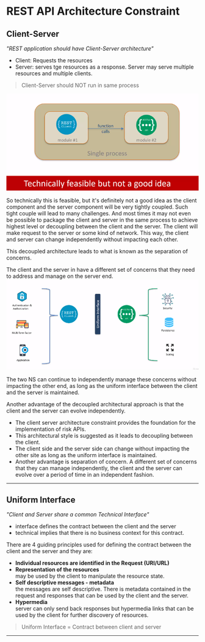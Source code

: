 # REST API Architecture Constraint

## Client-Server
*"REST application should have Client-Server architecture"*

  - Client: Requests the resources
  - Server: serves tge resources as a response. Server may serve multiple resources and multiple clients.

> Client-Server should NOT run in same process

![Client-Server](./../docs/images/clientServerInSameProcess.png)  

So technically this is feasible, but it's definitely not a good idea as the client component and the server component will be very tightly coupled. Such tight couple will lead to many challenges. And most times it may not even be possible to package the client and server in the same process to achieve highest level or decoupling between the client and the server. The client will make request to the server or some kind of network.  This way, the client and server can change independently without impacting each other.  

This decoupled architecture leads to what is known as the separation of concerns. 

The client and the server in have a different set of concerns that they need to address and manage on the server end.
![Client-Server Concerns](./../docs/images/clientServerConcern.png)  

The two NS can continue to independently manage these concerns without impacting the other end, as long as the uniform interface between the client and the server is maintained.

Another advantage of the decoupled architectural approach is that the client and the server can evolve independently. 

- The client server architecture constraint provides the foundation for the implementation of risk APIs.
- This architectural style is suggested as it leads to decoupling between the client.
- The client side and the server side can change without impacting the other site as long as the uniform interface is maintained.
- Another advantage is separation of concern.  A different set of concerns that they can manage independently, the client and the server can evolve over a period of time in an independent fashion.

___

## Uniform Interface

*"Client and Server share a common Technical Interface"*
  - interface  defines the contract between the client and the server
  - technical implies that there is no business context for this contract.

There are 4 guiding principles used for defining the contract between the client and the server and they are: 

  - **Individual resources are identified in the Request (URI/URL)**  
  - **Representation of the resources**  
  may be used by the client to manipulate the resource state.
  - **Self descriptive messages - metadata**  
  the messages are self descriptive. There is metadata contained in the request and responses that can be used by the client and the server.
  - **Hypermedia**  
  server can only send back responses but hypermedia links that can be used by the client for further discovery of resources.

> Uniform Interface = Contract between client and server

___
